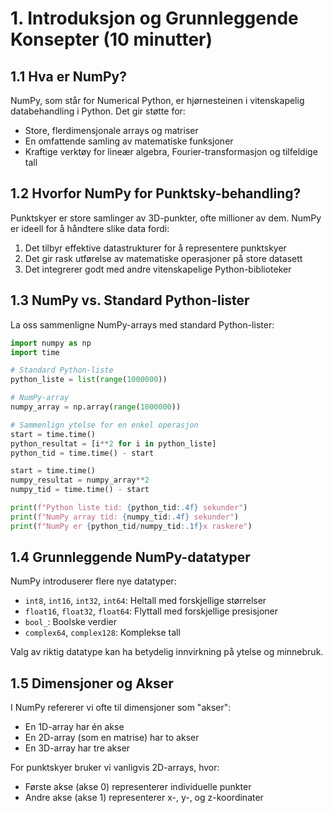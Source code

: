 # 1. Introduksjon og Grunnleggende Konsepter (10 minutter)

## 1.1 Hva er NumPy?

NumPy, som står for Numerical Python, er hjørnesteinen i vitenskapelig databehandling i Python. Det gir støtte for:
- Store, flerdimensjonale arrays og matriser
- En omfattende samling av matematiske funksjoner
- Kraftige verktøy for lineær algebra, Fourier-transformasjon og tilfeldige tall

## 1.2 Hvorfor NumPy for Punktsky-behandling?

Punktskyer er store samlinger av 3D-punkter, ofte millioner av dem. NumPy er ideell for å håndtere slike data fordi:
1. Det tilbyr effektive datastrukturer for å representere punktskyer
2. Det gir rask utførelse av matematiske operasjoner på store datasett
3. Det integrerer godt med andre vitenskapelige Python-biblioteker

## 1.3 NumPy vs. Standard Python-lister

La oss sammenligne NumPy-arrays med standard Python-lister:

```python
import numpy as np
import time

# Standard Python-liste
python_liste = list(range(1000000))

# NumPy-array
numpy_array = np.array(range(1000000))

# Sammenlign ytelse for en enkel operasjon
start = time.time()
python_resultat = [i**2 for i in python_liste]
python_tid = time.time() - start

start = time.time()
numpy_resultat = numpy_array**2
numpy_tid = time.time() - start

print(f"Python liste tid: {python_tid:.4f} sekunder")
print(f"NumPy array tid: {numpy_tid:.4f} sekunder")
print(f"NumPy er {python_tid/numpy_tid:.1f}x raskere")
```

## 1.4 Grunnleggende NumPy-datatyper

NumPy introduserer flere nye datatyper:
- `int8`, `int16`, `int32`, `int64`: Heltall med forskjellige størrelser
- `float16`, `float32`, `float64`: Flyttall med forskjellige presisjoner
- `bool_`: Boolske verdier
- `complex64`, `complex128`: Komplekse tall

Valg av riktig datatype kan ha betydelig innvirkning på ytelse og minnebruk.

## 1.5 Dimensjoner og Akser

I NumPy refererer vi ofte til dimensjoner som "akser":
- En 1D-array har én akse
- En 2D-array (som en matrise) har to akser
- En 3D-array har tre akser

For punktskyer bruker vi vanligvis 2D-arrays, hvor:
- Første akse (akse 0) representerer individuelle punkter
- Andre akse (akse 1) representerer x-, y-, og z-koordinater
